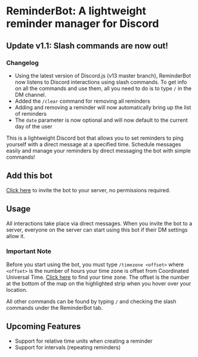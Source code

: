 # ReminderBot: A lightweight reminder manager for Discord

## Update v1.1: Slash commands are now out! 
### Changelog
* Using the latest version of Discord.js (v13 master branch), ReminderBot now listens to Discord interactions using slash commands. To get info on all the commands and use them, all you need to do is to type `/` in the DM channel.
* Added the `/clear` command for removing all reminders
* Adding and removing a reminder will now automatically bring up the list of reminders
* The `date` parameter is now optional and will now default to the current day of the user

This is a lightweight Discord bot that allows you to set reminders to ping yourself with a direct message at a specified time. Schedule messages easily and manage your reminders by direct messaging the bot with simple commands!

## Add this bot
[Click here](https://discord.com/api/oauth2/authorize?client_id=843908993491533885&permissions=0&scope=bot) to invite the bot to your server, no permissions required.

## Usage
All interactions take place via direct messages. When you invite the bot to a server, everyone on the server can start using this bot if their DM settings allow it.

### Important Note
Before you start using the bot, you must type `/timezone <offset>` where `<offset>` is the number of hours your time zone is offset from Coordinated Universal Time. [Click here](https://www.timeanddate.com/time/map/) to find your time zone. The offset is the number at the bottom of the map on the highlighted strip when you hover over your location. 

All other commands can be found by typing `/` and checking the slash commands under the ReminderBot tab.

## Upcoming Features
* Support for relative time units when creating a reminder
* Support for intervals (repeating reminders)
